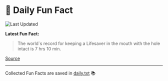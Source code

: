 # 🌟 Daily Fun Fact

![Last Updated](https://img.shields.io/badge/Last_Updated-2025_06_23-blue?style=flat-square)

**Latest Fun Fact:**

> The world`s record for keeping a Lifesaver in the mouth with the hole intact is 7 hrs 10 min.

[Source](http://www.djtech.net/humor/useless_facts.htm)

---

Collected Fun Facts are saved in [daily.txt](daily.txt) 📚
